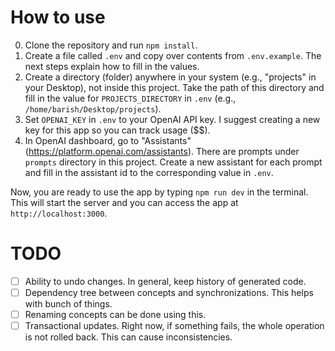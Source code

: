 # How to use

0. Clone the repository and run `npm install`.
1. Create a file called `.env` and copy over contents from `.env.example`. The next steps explain how to fill in the values.
2. Create a directory (folder) anywhere in your system (e.g., "projects" in your Desktop), not inside this project. Take the path of this directory and fill in the value for `PROJECTS_DIRECTORY` in `.env` (e.g., `/home/barish/Desktop/projects`).
3. Set `OPENAI_KEY` in `.env` to your OpenAI API key. I suggest creating a new key for this app so you can track usage ($$).
4. In OpenAI dashboard, go to "Assistants" (https://platform.openai.com/assistants). There are prompts under `prompts` directory in this project. Create a new assistant for each prompt and fill in the assistant id to the corresponding value in `.env`.

Now, you are ready to use the app by typing `npm run dev` in the terminal. This will start the server and you can access the app at `http://localhost:3000`.

# TODO

- [ ] Ability to undo changes. In general, keep history of generated code.
- [ ] Dependency tree between concepts and synchronizations. This helps with bunch of things.
 - [ ] Renaming concepts can be done using this.
- [ ] Transactional updates. Right now, if something fails, the whole operation is not rolled back. This can cause inconsistencies.
